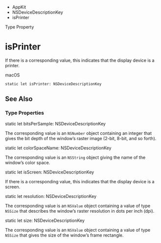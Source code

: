 

- AppKit
- NSDeviceDescriptionKey
-  isPrinter 

Type Property

# isPrinter

If there is a corresponding value, this indicates that the display device is a printer.

macOS

``` source
static let isPrinter: NSDeviceDescriptionKey
```

## See Also

### Type Properties

static let bitsPerSample: NSDeviceDescriptionKey

The corresponding value is an `NSNumber` object containing an integer that gives the bit depth of the window’s raster image (2-bit, 8-bit, and so forth).

static let colorSpaceName: NSDeviceDescriptionKey

The corresponding value is an `NSString` object giving the name of the window’s color space.

static let isScreen: NSDeviceDescriptionKey

If there is a corresponding value, this indicates that the display device is a screen.

static let resolution: NSDeviceDescriptionKey

The corresponding value is an `NSValue` object containing a value of type `NSSize` that describes the window’s raster resolution in dots per inch (dpi).

static let size: NSDeviceDescriptionKey

The corresponding value is an `NSValue` object containing a value of type `NSSize` that gives the size of the window’s frame rectangle.


